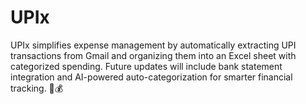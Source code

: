 # UPIx
UPIx simplifies expense management by automatically extracting UPI transactions from Gmail and organizing them into an Excel sheet with categorized spending. Future updates will include bank statement integration and AI-powered auto-categorization for smarter financial tracking. 🚀💰
